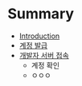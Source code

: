 # Summary

* [Introduction](README.md)
* [계정 발급](chapter1.md)
* [개발자 서버 접속](chapter2.md)
   * 계정 확인
   * ㅇㅇㅇ

